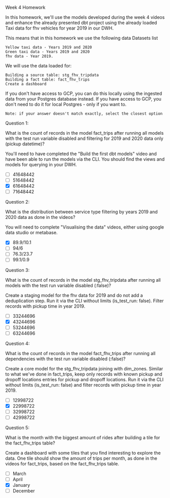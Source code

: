 Week 4 Homework

In this homework, we'll use the models developed during the week 4 videos and enhance the already presented dbt project using the already loaded Taxi data for fhv vehicles for year 2019 in our DWH.

This means that in this homework we use the following data Datasets list

    Yellow taxi data - Years 2019 and 2020
    Green taxi data - Years 2019 and 2020
    fhv data - Year 2019.

We will use the data loaded for:

    Building a source table: stg_fhv_tripdata
    Building a fact table: fact_fhv_trips
    Create a dashboard

If you don't have access to GCP, you can do this locally using the ingested data from your Postgres database instead. If you have access to GCP, you don't need to do it for local Postgres - only if you want to.

    Note: if your answer doesn't match exactly, select the closest option

Question 1:

What is the count of records in the model fact_trips after running all models with the test run variable disabled and filtering for 2019 and 2020 data only (pickup datetime)?

You'll need to have completed the "Build the first dbt models" video and have been able to run the models via the CLI. You should find the views and models for querying in your DWH.

- [ ] 41648442
- [ ] 51648442
- [x] 61648442
- [ ] 71648442

Question 2:

What is the distribution between service type filtering by years 2019 and 2020 data as done in the videos?

You will need to complete "Visualising the data" videos, either using google data studio or metabase.

- [x] 89.9/10.1
- [ ] 94/6
- [ ] 76.3/23.7
- [ ] 99.1/0.9

Question 3:

What is the count of records in the model stg_fhv_tripdata after running all models with the test run variable disabled (:false)?

Create a staging model for the fhv data for 2019 and do not add a deduplication step. Run it via the CLI without limits (is_test_run: false). Filter records with pickup time in year 2019.

- [ ] 33244696
- [x] 43244696
- [ ] 53244696
- [ ] 63244696

Question 4:

What is the count of records in the model fact_fhv_trips after running all dependencies with the test run variable disabled (:false)?

Create a core model for the stg_fhv_tripdata joining with dim_zones. Similar to what we've done in fact_trips, keep only records with known pickup and dropoff locations entries for pickup and dropoff locations. Run it via the CLI without limits (is_test_run: false) and filter records with pickup time in year 2019.

- [ ] 12998722
- [x] 22998722
- [ ] 32998722
- [ ] 42998722

Question 5:

What is the month with the biggest amount of rides after building a tile for the fact_fhv_trips table?

Create a dashboard with some tiles that you find interesting to explore the data. One tile should show the amount of trips per month, as done in the videos for fact_trips, based on the fact_fhv_trips table.

- [ ] March
- [ ] April
- [x] January
- [ ] December

